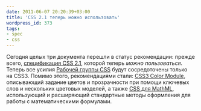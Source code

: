 ```yaml
---
date: 2011-06-07 20:20:39+03:00
title: 'CSS 2.1 теперь можно использовать'
wordpress_id: 373
tags:
- spec
- css
---
```


Сегодня целых три документа перешли в статус рекомендации: прежде всего, [спецификация CSS 2.1][1], которой теперь _можно пользоваться_. Теперь все усилия [Рабочей группы CSS][2] будут сосредоточены только на CSS3. Помимо этого, рекомендациями стали: [CSS3 Color Module][3], описывающий задание цветов и прозрачности при помощи ключевых слов и нескольких цветовых моделей, а также [CSS для MathML][4], использующий и расширяющий стандартные методы оформления для работы с математическими формулами.

[1]: http://www.w3.org/TR/CSS2/
[2]: http://www.w3.org/Style/CSS/Overview.en.html
[3]: http://www.w3.org/TR/css3-color/
[4]: http://www.w3.org/TR/mathml-for-css/
